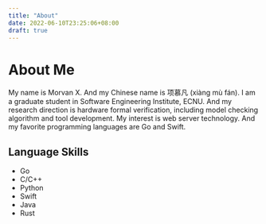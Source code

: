 ```yaml
---
title: "About"
date: 2022-06-10T23:25:06+08:00
draft: true
---
```


# About Me

My name is Morvan X. And my Chinese name is 项慕凡 (xiàng mù fán). I am a graduate student in Software Engineering Institute, ECNU. And my research direction is hardware formal verification, including model checking algorithm and tool development. My interest is web server technology. And my favorite programming languages are Go and Swift.

## Language Skills
- Go
- C/C++
- Python
- Swift
- Java
- Rust